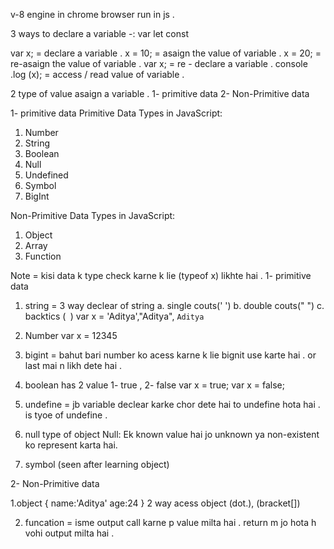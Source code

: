 v-8 engine in chrome browser run in js .

3 ways to declare a variable -: var  let  const

var x;  = declare a variable .
x = 10; = asaign the value of variable .
x = 20; = re-asaign the value of variable .
var x; = re - declare a variable .
console .log (x); = access / read value of variable . 

2 type of value asaign a variable .
1- primitive data     2- Non-Primitive data

1- primitive data 
Primitive Data Types in JavaScript:

1. Number
2. String
3. Boolean
4. Null
5. Undefined
6. Symbol
7. BigInt

Non-Primitive Data Types in JavaScript:

1. Object
2. Array
3. Function

Note = kisi data k type check karne k lie (typeof x) likhte hai .
1- primitive data 


1. string = 3 way declear of string 
a. single couts(' ') 
b. double couts(" ")
c. backtics (` `)
var x = 'Aditya',"Aditya", `Aditya`


2. Number 
var x = 12345

3. bigint = bahut bari number ko acess karne k lie bignit use karte hai . or last mai n likh dete hai .

4. boolean has 2 value 1- true , 2- false 
var x = true;
var x = false; 

5. undefine = jb variable declear karke chor dete hai to undefine hota hai . is tyoe of undefine . 

6. null type of object Null: Ek known value hai jo unknown ya non-existent ko represent karta hai.

7. symbol (seen after learning object)


2- Non-Primitive data 

1.object {
    name:'Aditya'
    age:24
}
2 way acess object (dot.), (bracket[])

2. funcation = isme output call karne p value milta hai . return m jo hota h vohi output milta hai .






